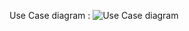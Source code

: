 Use Case diagram :
![Use Case diagram](https://github.com/bashairam/shelter/blob/main/use_Case_image/UseCaseDiagram1.png?raw=true)
